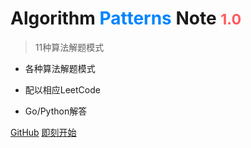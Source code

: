 # Algorithm <b><font color="#0085FF">Patterns</font></b> Note <font color="#FF5A5F"><small>1.0</small></font>

> 11种算法解题模式

- 各种算法解题模式

- 配以相应LeetCode

- Go/Python解答

[GitHub](https://github.com/xawei/algorithms-doc)
[即刻开始](#getting-started)